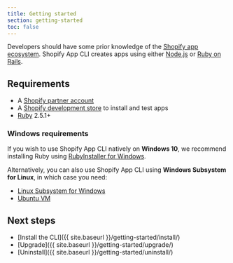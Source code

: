 ```yaml
---
title: Getting started
section: getting-started
toc: false
---
```


Developers should have some prior knowledge of the [Shopify app ecosystem](https://shopify.dev/concepts/apps). Shopify App CLI creates apps using either [Node.js](https://nodejs.org/) or [Ruby on Rails](https://rubyonrails.org/).

## Requirements

- A [Shopify partner account](https://partners.shopify.com/signup)
- A [Shopify development store](https://help.shopify.com/en/partners/dashboard/development-stores#create-a-development-store) to install and test apps
- [Ruby](https://www.ruby-lang.org) 2.5.1+ 

### Windows requirements

If you wish to use Shopify App CLI natively on **Windows 10**, we recommend installing Ruby using [RubyInstaller for Windows](https://rubyinstaller.org/downloads/).

Alternatively, you can also use Shopify App CLI using **Windows Subsystem for Linux**, in which case you need:
- [Linux Subsystem for Windows](https://docs.microsoft.com/en-us/windows/wsl/install-win10)
- [Ubuntu VM](https://www.microsoft.com/en-ca/p/ubuntu/9nblggh4msv6)

## Next steps

- [Install the CLI]({{ site.baseurl }}/getting-started/install/)
- [Upgrade]({{ site.baseurl }}/getting-started/upgrade/)
- [Uninstall]({{ site.baseurl }}/getting-started/uninstall/)